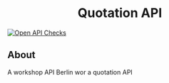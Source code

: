 <h1 align="center">
Quotation API
    <br>
</h1>

[![Open API Checks](https://github.com/MedUnes/quotation-api/actions/workflows/actions.yml/badge.svg)](https://github.com/MedUnes/quotation-api/actions/workflows/actions.yml)


## About

A workshop API Berlin wor a quotation API